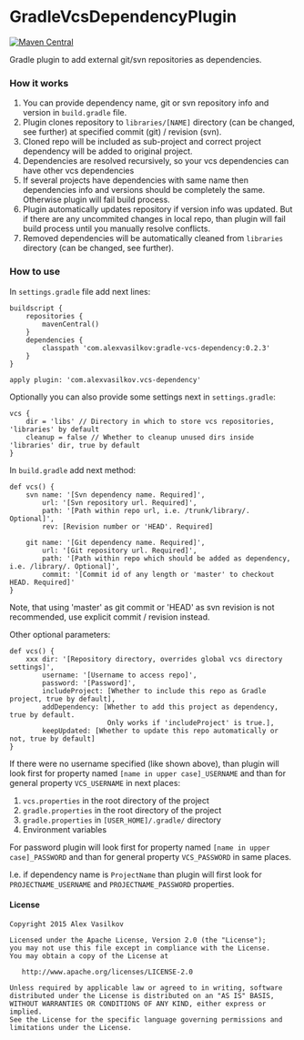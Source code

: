 GradleVcsDependencyPlugin
=========================

[![Maven Central](https://maven-badges.herokuapp.com/maven-central/com.alexvasilkov/gradle-vcs-dependency/badge.svg)](https://maven-badges.herokuapp.com/maven-central/com.alexvasilkov/gradle-vcs-dependency)

Gradle plugin to add external git/svn repositories as dependencies.

### How it works ###

1. You can provide dependency name, git or svn repository info and version in `build.gradle` file.
1. Plugin clones repository to `libraries/[NAME]` directory (can be changed, see further)
at specified commit (git) / revision (svn).
1. Cloned repo will be included as sub-project and correct project dependency will be added to original project.
1. Dependencies are resolved recursively, so your vcs dependencies can have other vcs dependencies
1. If several projects have dependencies with same name then dependencies info and versions
should be completely the same. Otherwise plugin will fail build process.
1. Plugin automatically updates repository if version info was updated.
But if there are any uncommited changes in local repo, than plugin will fail build process
until you manually resolve conflicts.
1. Removed dependencies will be automatically cleaned from `libraries` directory
(can be changed, see further).

### How to use ###

In `settings.gradle` file add next lines:

    buildscript {
        repositories {
            mavenCentral()
        }
        dependencies {
            classpath 'com.alexvasilkov:gradle-vcs-dependency:0.2.3'
        }
    }

    apply plugin: 'com.alexvasilkov.vcs-dependency'

Optionally you can also provide some settings next in `settings.gradle`:

    vcs {
        dir = 'libs' // Directory in which to store vcs repositories, 'libraries' by default
        cleanup = false // Whether to cleanup unused dirs inside 'libraries' dir, true by default
    }

In `build.gradle` add next method:

    def vcs() {
        svn name: '[Svn dependency name. Required]',
            url: '[Svn repository url. Required]',
            path: '[Path within repo url, i.e. /trunk/library/. Optional]',
            rev: [Revision number or 'HEAD'. Required]

        git name: '[Git dependency name. Required]',
            url: '[Git repository url. Required]',
            path: '[Path within repo which should be added as dependency, i.e. /library/. Optional]',
            commit: '[Commit id of any length or 'master' to checkout HEAD. Required]'
    }
    
Note, that using 'master' as git commit or 'HEAD' as svn revision is not recommended,
use explicit commit / revision instead.

Other optional parameters:

    def vcs() {
        xxx dir: '[Repository directory, overrides global vcs directory settings]',
            username: '[Username to access repo]',
            password: '[Password]',
            includeProject: [Whether to include this repo as Gradle project, true by default],
            addDependency: [Whether to add this project as dependency, true by default.
                            Only works if 'includeProject' is true.],
            keepUpdated: [Whether to update this repo automatically or not, true by default]
    }

If there were no username specified (like shown above), than plugin will look
first for property named `[name in upper case]_USERNAME` and than for general property
`VCS_USERNAME` in next places:

1. `vcs.properties` in the root directory of the project
1. `gradle.properties` in the root directory of the project
1. `gradle.properties` in `[USER_HOME]/.gradle/` directory
1. Environment variables

For password plugin will look first for property named `[name in upper case]_PASSWORD`
and than for general property `VCS_PASSWORD` in same places.

I.e. if dependency name is `ProjectName` than plugin will first look for `PROJECTNAME_USERNAME`
and `PROJECTNAME_PASSWORD` properties.


#### License ####

    Copyright 2015 Alex Vasilkov

    Licensed under the Apache License, Version 2.0 (the "License");
    you may not use this file except in compliance with the License.
    You may obtain a copy of the License at

       http://www.apache.org/licenses/LICENSE-2.0

    Unless required by applicable law or agreed to in writing, software
    distributed under the License is distributed on an "AS IS" BASIS,
    WITHOUT WARRANTIES OR CONDITIONS OF ANY KIND, either express or implied.
    See the License for the specific language governing permissions and
    limitations under the License.
